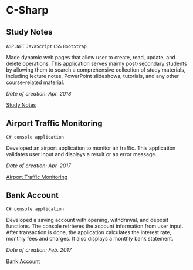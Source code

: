 # C-Sharp

## Study Notes

`ASP.NET` `JavaScript` `CSS` `BootStrap`

Made dynamic web pages that allow user to create, read, update, and delete operations.
This application serves mainly post-secondary students by allowing them to search a comprehensive collection of study materials, including lecture notes, PowerPoint slideshows, tutorials, and any other course-related material.

_Date of creation: Apr. 2018_

[Study Notes](/StudyNotes)

## Airport Traffic Monitoring

`C# console application`

Developed an airport application to monitor air traffic.
This application validates user input and displays a result or an error message.

_Date of creation: Apr. 2017_

[Airport Traffic Monitoring](/AirportTraffic)

## Bank Account

`C# console application`

Developed a saving account with opening, withdrawal, and deposit functions.
The console retrieves the account information from user input.
After transaction is done, the application calculates the interest rate, monthly fees and charges.
It also displays a monthly bank statement.

_Date of creation: Feb. 2017_

[Bank Account](/BankAccount)
